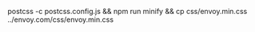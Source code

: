 postcss -c postcss.config.js && npm run minify && cp css/envoy.min.css ../envoy.com/css/envoy.min.css
